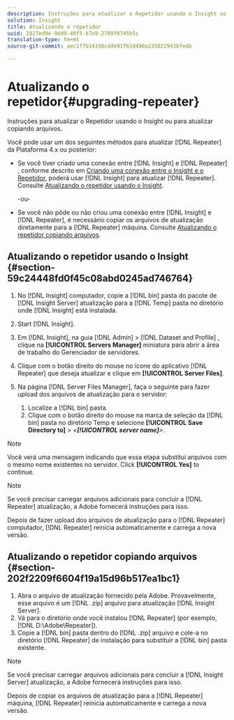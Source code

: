 ```yaml
---
description: Instruções para atualizar o Repetidor usando o Insight ou para atualizar copiando arquivos.
solution: Insight
title: Atualizando o repetidor
uuid: 2027ed9e-9dd9-40f5-b7e9-2709f8745b5c
translation-type: tm+mt
source-git-commit: aec1f7b14198cdde91f61d490a235022943bfedb

---
```



# Atualizando o repetidor{#upgrading-repeater}

Instruções para atualizar o Repetidor usando o Insight ou para atualizar copiando arquivos.

Você pode usar um dos seguintes métodos para atualizar [!DNL Repeater] da Plataforma 4.x ou posterior:

* Se você tiver criado uma conexão entre [!DNL Insight] e [!DNL Repeater] , conforme descrito em [Criando uma conexão entre o Insight e o Repetidor](../../../../home/c-inst-svr/c-rptr-fntly/c-cnfg-rptr-fntly/t-crt-conn-ins-rptr.md#task-785bfe5f0e31484683e4345038add118), poderá usar [!DNL Insight] para atualizar [!DNL Repeater]. Consulte [Atualizando o repetidor usando o Insight](../../../../home/c-inst-svr/c-upgrd-uninst-sftwr/c-upgrd-sftwr/c-upgrd-rptr.md#section-59c24448fd0f45c08abd0245ad746764).

   -ou-

* Se você não pôde ou não criou uma conexão entre [!DNL Insight] e [!DNL Repeater], é necessário copiar os arquivos de atualização diretamente para a [!DNL Repeater] máquina. Consulte [Atualizando o repetidor copiando arquivos](../../../../home/c-inst-svr/c-upgrd-uninst-sftwr/c-upgrd-sftwr/c-upgrd-rptr.md#section-202f2209f6604f19a15d96b517ea1bc1).

## Atualizando o repetidor usando o Insight {#section-59c24448fd0f45c08abd0245ad746764}

1. No [!DNL Insight] computador, copie a [!DNL bin] pasta do pacote de [!DNL Insight Server] atualização para a [!DNL Temp] pasta no diretório onde [!DNL Insight] está instalada.
1. Start [!DNL Insight].
1. Em [!DNL Insight], na guia [!DNL Admin] > [!DNL Dataset and Profile] , clique na **[!UICONTROL Servers Manager]** miniatura para abrir a área de trabalho do Gerenciador de servidores.
1. Clique com o botão direito do mouse no ícone do aplicativo [!DNL Repeater] que deseja atualizar e clique em **[!UICONTROL Server Files]**.
1. Na página [!DNL Server Files Manager], faça o seguinte para fazer upload dos arquivos de atualização para o servidor:

   1. Localize a [!DNL bin] pasta.
   1. Clique com o botão direito do mouse na marca de seleção da [!DNL bin] pasta no diretório Temp e selecione **[!UICONTROL Save Directory to]** > *&lt;**[!UICONTROL server name]**>*.

>[!NOTE]
>
>Você verá uma mensagem indicando que essa etapa substitui arquivos com o mesmo nome existentes no servidor. Click **[!UICONTROL Yes]** to continue.

>[!NOTE]
>
>Se você precisar carregar arquivos adicionais para concluir a [!DNL Repeater] atualização, a Adobe fornecerá instruções para isso.

Depois de fazer upload dos arquivos de atualização para o [!DNL Repeater] computador, [!DNL Repeater] reinicia automaticamente e carrega a nova versão.

## Atualizando o repetidor copiando arquivos {#section-202f2209f6604f19a15d96b517ea1bc1}

1. Abra o arquivo de atualização fornecido pela Adobe. Provavelmente, esse arquivo é um [!DNL .zip] arquivo para atualização [!DNL Insight Server].
1. Vá para o diretório onde você instalou [!DNL Repeater] (por exemplo, [!DNL D:\Adobe\Repeater]).
1. Copie a [!DNL bin] pasta dentro do [!DNL .zip] arquivo e cole-a no diretório [!DNL Repeater] de instalação para substituir a [!DNL bin] pasta existente.

>[!NOTE]
>
>Se você precisar carregar arquivos adicionais para concluir a [!DNL Insight Server] atualização, a Adobe fornecerá instruções para isso.

Depois de copiar os arquivos de atualização para a [!DNL Repeater] máquina, [!DNL Repeater] reinicia automaticamente e carrega a nova versão.
